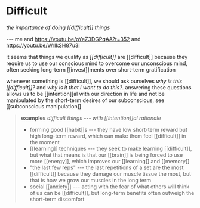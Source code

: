 # Difficult

_the importance of doing [[difficult]] things_

--- me and <https://youtu.be/oYeZ3DGPqAA?t=352> and <https://youtu.be/WrlkSH87u3I>

it seems that things we qualify as _[[difficult]]_ are [[difficult]] because they require us to use our conscious mind to overcome our unconscious mind, often seeking long-term [[invest]]ments over short-term gratification

whenever something is [[difficult]], we should ask ourselves _why is this [[difficult]]?_ and _why is it that I want to do this?_. answering these questions allows us to be [[intention]]al with our direction in life and not be manipulated by the short-term desires of our subconscious, see [[subconscious manipulation]]

> **examples** _difficult things --- with [[intention]]al rationale_
>
> - forming good [[habit]]s --- they have low short-term reward but high long-term reward, which can make them feel [[difficult]] in the moment
> - [[learning]] techniques --- they seek to make learning [[difficult]], but what that means is that our [[brain]] is being forced to use more [[energy]], which improves our [[learning]] and [[memory]]
> - "the last few reps" --- the last repetitions of a set are the most [[difficult]] because they damage our muscle tissue the most, but that is how we grow our muscles in the long term
> - social [[anxiety]] --- acting with the fear of what others will think of us can be [[difficult]], but long-term benefits often outweigh the short-term discomfort
